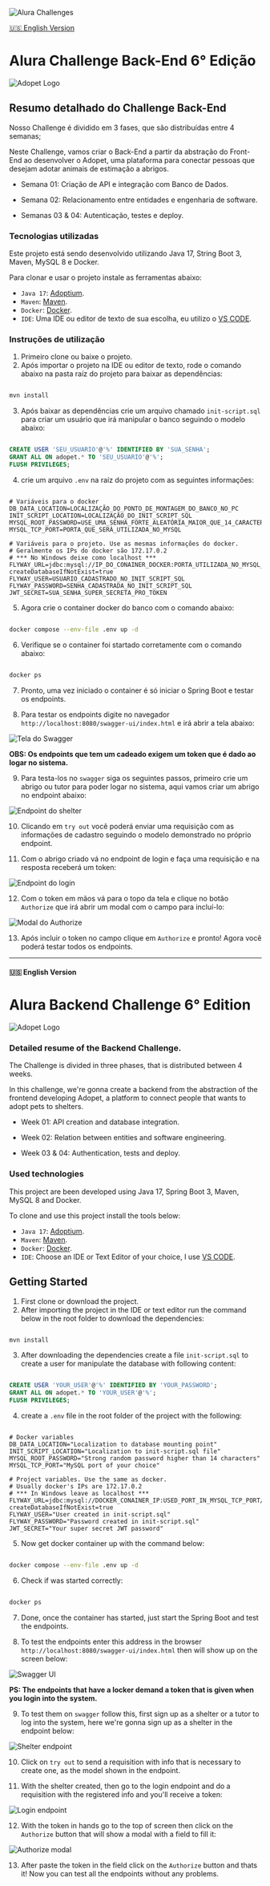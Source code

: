 ![Alura Challenges](https://github.com/blandygbc/adopet/blob/master/repo_resources/alura_challenges.jpeg?raw=true)

[🇺🇸 English Version](#-english-version)

# Alura Challenge Back-End 6° Edição

![Adopet Logo](https://github.com/blandygbc/adopet/blob/master/repo_resources/Adopet_logo.png?raw=true)

## Resumo detalhado do Challenge Back-End

Nosso Challenge é dividido em 3 fases, que são distribuídas entre 4 semanas;

Neste Challenge, vamos criar o Back-End a partir da abstração do Front-End ao desenvolver o Adopet, uma plataforma para conectar pessoas que desejam
adotar animais de estimação a abrigos.

- Semana 01: Criação de API e integração com Banco de Dados.

- Semana 02: Relacionamento entre entidades e engenharia de software.

- Semanas 03 & 04: Autenticação, testes e deploy.

### Tecnologias utilizadas

Este projeto está sendo desenvolvido utilizando Java 17, String Boot 3, Maven, MySQL 8 e Docker.

Para clonar e usar o projeto instale as ferramentas abaixo:

- `Java 17`: [Adoptium](https://adoptium.net/temurin/releases/).
- `Maven`: [Maven](https://maven.apache.org/download.cgi?.).
- `Docker`: [Docker](https://www.docker.com/).
- `IDE`: Uma IDE ou editor de texto de sua escolha, eu utilizo o [VS CODE](https://code.visualstudio.com/Download).

### Instruções de utilização

1. Primeiro clone ou baixe o projeto.
2. Após importar o projeto na IDE ou editor de texto, rode o comando abaixo na pasta raíz do projeto para baixar as dependências:

```bash

mvn install

```

3. Após baixar as dependências crie um arquivo chamado `init-script.sql` para criar um usuário que irá manipular o banco seguindo o modelo abaixo:

```SQL

CREATE USER 'SEU_USUARIO'@'%' IDENTIFIED BY 'SUA_SENHA';
GRANT ALL ON adopet.* TO 'SEU_USUARIO'@'%';
FLUSH PRIVILEGES;

```

4.  crie um arquivo `.env` na raíz do projeto com as seguintes informações:

```ENV

# Variáveis para o docker
DB_DATA_LOCATION=LOCALIZAÇÃO_DO_PONTO_DE_MONTAGEM_DO_BANCO_NO_PC
INIT_SCRIPT_LOCATION=LOCALIZAÇÃO_DO_INIT_SCRIPT_SQL
MYSQL_ROOT_PASSWORD=USE_UMA_SENHA_FORTE_ALEATÓRIA_MAIOR_QUE_14_CARACTERES
MYSQL_TCP_PORT=PORTA_QUE_SERÁ_UTILIZADA_NO_MYSQL

# Variáveis para o projeto. Use as mesmas informações do docker.
# Geralmente os IPs do docker são 172.17.0.2
# *** No Windows deixe como localhost ***
FLYWAY_URL=jdbc:mysql://IP_DO_CONAINER_DOCKER:PORTA_UTILIZADA_NO_MYSQL_TCP_PORT/adopet?createDatabaseIfNotExist=true
FLYWAY_USER=USUARIO_CADASTRADO_NO_INIT_SCRIPT_SQL
FLYWAY_PASSWORD=SENHA_CADASTRADA_NO_INIT_SCRIPT_SQL
JWT_SECRET=SUA_SENHA_SUPER_SECRETA_PRO_TOKEN

```

5. Agora crie o container docker do banco com o comando abaixo:

```BASH

docker compose --env-file .env up -d

```

6. Verifique se o container foi startado corretamente com o comando abaixo:

```BASH

docker ps

```

7. Pronto, uma vez iniciado o container é só iniciar o Spring Boot e testar os endpoints.

8. Para testar os endpoints digite no navegador `http://localhost:8080/swagger-ui/index.html` e irá abrir a tela abaixo:

![Tela do Swagger](https://github.com/blandygbc/adopet-api/blob/better-docs/repo_resources/1_adopet_swagger_ui.jpeg?raw=true)

**OBS: Os endpoints que tem um cadeado exigem um token que é dado ao logar no sistema.**

09. Para testa-los no `swagger` siga os seguintes passos, primeiro crie um abrigo ou tutor para poder logar no sistema, aqui vamos criar um abrigo no endpoint abaixo:

![Endpoint do shelter](https://github.com/blandygbc/adopet-api/blob/better-docs/repo_resources/2_adopet_swagger_shelter.jpeg?raw=true)

10. Clicando em `try out` você poderá enviar uma requisição com as informações de cadastro seguindo o modelo demonstrado no próprio endpoint.

11. Com o abrigo criado vá no endpoint de login e faça uma requisição e na resposta receberá um token:

![Endpoint do login](https://github.com/blandygbc/adopet-api/blob/better-docs/repo_resources/3_adopet_swagger_login.jpeg?raw=true)

12. Com o token em mãos vá para o topo da tela e clique no botão `Authorize` que irá abrir um modal com o campo para incluí-lo:

![Modal do Authorize](https://github.com/blandygbc/adopet-api/blob/better-docs/repo_resources/4_adopet_swagger_bearer.jpeg?raw=true)

13. Após incluir o token no campo clique em `Authorize` e pronto! Agora você poderá testar todos os endpoints.

---

#### 🇺🇸 English Version

# Alura Backend Challenge 6° Edition

![Adopet Logo](https://github.com/blandygbc/adopet/blob/master/repo_resources/Adopet_logo.png?raw=true)

### Detailed resume of the Backend Challenge.

The Challenge is divided in three phases, that is distributed between 4 weeks.

In this challenge, we're gonna create a backend from the abstraction of the frontend developing Adopet, a platform to connect people that wants to adopt pets to shelters.

- Week 01: API creation and database integration.

- Week 02: Relation between entities and software engineering.

- Week 03 & 04: Authentication, tests and deploy.

### Used technologies

This project are been developed using Java 17, Spring Boot 3, Maven, MySQL 8 and Docker.

To clone and use this project install the tools below:

- `Java 17`: [Adoptium](https://adoptium.net/temurin/releases/).
- `Maven`: [Maven](https://maven.apache.org/download.cgi?.).
- `Docker`: [Docker](https://www.docker.com/).
- `IDE`: Choose an IDE or Text Editor of your choice, I use [VS CODE](https://code.visualstudio.com/Download).

## Getting Started

1. First clone or download the project.
2. After importing the project in the IDE or text editor run the command below in the root folder to download the dependencies:

```bash

mvn install

```

3. After downloading the dependencies create a file `init-script.sql` to create a user for manipulate the database with following content:

```SQL

CREATE USER 'YOUR_USER'@'%' IDENTIFIED BY 'YOUR_PASSWORD';
GRANT ALL ON adopet.* TO 'YOUR_USER'@'%';
FLUSH PRIVILEGES;

```

4. create a `.env` file in the root folder of the project with the following:

```ENV

# Docker variables
DB_DATA_LOCATION="Localization to database mounting point"
INIT_SCRIPT_LOCATION="Localization to init-script.sql file"
MYSQL_ROOT_PASSWORD="Strong random password higher than 14 characters"
MYSQL_TCP_PORT="MySQL port of your choice"

# Project variables. Use the same as docker.
# Usually docker's IPs are 172.17.0.2
# *** In Windows leave as localhost ***
FLYWAY_URL=jdbc:mysql://DOCKER_CONAINER_IP:USED_PORT_IN_MYSQL_TCP_PORT/adopet?createDatabaseIfNotExist=true
FLYWAY_USER="User created in init-script.sql"
FLYWAY_PASSWORD="Password created in init-script.sql"
JWT_SECRET="Your super secret JWT password"

```

5. Now get docker container up with the command below:
```BASH

docker compose --env-file .env up -d

```

6. Check if was started correctly:
```BASH

docker ps

```

7. Done, once the container has started, just start the Spring Boot and test the endpoints.

8. To test the endpoints enter this address in the browser `http://localhost:8080/swagger-ui/index.html` then will show up on the screen below:

![Swagger UI](https://github.com/blandygbc/adopet-api/blob/better-docs/repo_resources/1_adopet_swagger_ui.jpeg?raw=true)

**PS: The endpoints that have a locker demand a token that is given when you login into the system.**

09. To test them on `swagger` follow this, first sign up as a shelter or a tutor to log into the system, here we're gonna sign up as a shelter in the endpoint below:

![Shelter endpoint](https://github.com/blandygbc/adopet-api/blob/better-docs/repo_resources/2_adopet_swagger_shelter.jpeg?raw=true)

10. Click on `try out` to send a requisition with info that is necessary to create one, as the model shown in the endpoint.

11. With the shelter created, then go to the login endpoint and do a requisition with the registered info and you'll receive a token:

![Login endpoint](https://github.com/blandygbc/adopet-api/blob/better-docs/repo_resources/3_adopet_swagger_login.jpeg?raw=true)

12. With the token in hands go to the top of screen then click on the `Authorize` button that will show a modal with a field to fill it:

![Authorize modal](https://github.com/blandygbc/adopet-api/blob/better-docs/repo_resources/4_adopet_swagger_bearer.jpeg?raw=true)

13. After paste the token in the field click on the `Authorize` button and thats it! Now you can test all the endpoints without any problems.
